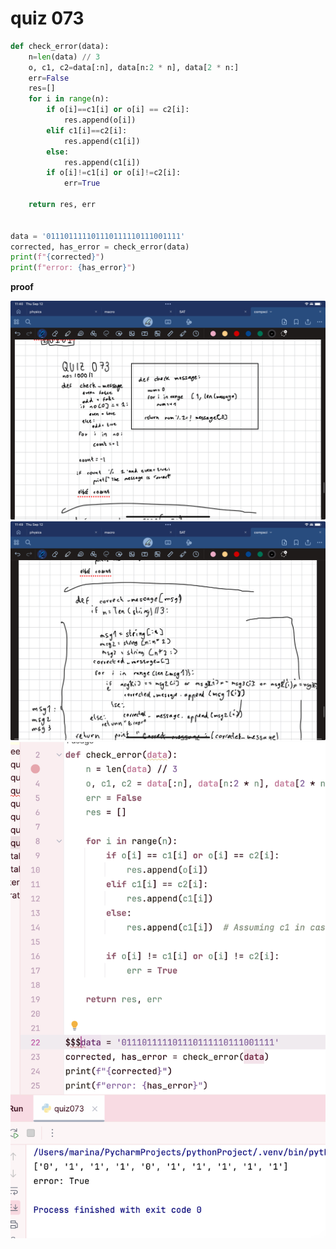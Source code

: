 # quiz 073

```.py
def check_error(data):
    n=len(data) // 3
    o, c1, c2=data[:n], data[n:2 * n], data[2 * n:]
    err=False
    res=[]
    for i in range(n):
        if o[i]==c1[i] or o[i] == c2[i]:
            res.append(o[i])
        elif c1[i]==c2[i]:
            res.append(c1[i])
        else:
            res.append(c1[i])
        if o[i]!=c1[i] or o[i]!=c2[i]:
            err=True

    return res, err


data = '011101111101110111110111001111'
corrected, has_error = check_error(data)
print(f"{corrected}")
print(f"error: {has_error}")

```
**proof**

![](https://github.com/marinamen/year2/blob/main/quizzes/media/compsci.jpeg)
![](https://github.com/marinamen/year2/blob/main/quizzes/media/IMG_0D3AAEA3BE89-1.jpeg)
![](https://github.com/marinamen/year2/blob/main/quizzes/media/Screenshot%202024-09-12%20at%2011.45.05.png)
